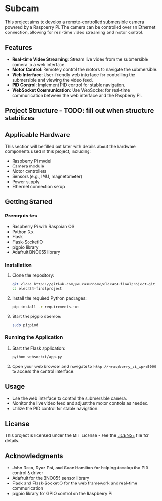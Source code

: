 # Subcam

This project aims to develop a remote-controlled submersible camera powered by a Raspberry Pi. The camera can be controlled over an Ethernet connection, allowing for real-time video streaming and motor control.

## Features

- **Real-time Video Streaming**: Stream live video from the submersible camera to a web interface.
- **Motor Control**: Remotely control the motors to navigate the submersible.
- **Web Interface**: User-friendly web interface for controlling the submersible and viewing the video feed.
- **PID Control**: Implement PID control for stable navigation.
- **WebSocket Communication**: Use WebSocket for real-time communication between the web interface and the Raspberry Pi.

## Project Structure - TODO: fill out when structure stabilizes


## Applicable Hardware

This section will be filled out later with details about the hardware components used in this project, including:

- Raspberry Pi model
- Camera module
- Motor controllers
- Sensors (e.g., IMU, magnetometer)
- Power supply
- Ethernet connection setup

## Getting Started

### Prerequisites

- Raspberry Pi with Raspbian OS
- Python 3.x
- Flask
- Flask-SocketIO
- pigpio library
- Adafruit BNO055 library

### Installation

1. Clone the repository:
    ```sh
    git clone https://github.com/yourusername/elec424-finalproject.git
    cd elec424-finalproject
    ```

2. Install the required Python packages:
    ```sh
    pip install -r requirements.txt
    ```

3. Start the pigpio daemon:
    ```sh
    sudo pigpiod
    ```

### Running the Application

1. Start the Flask application:
    ```sh
    python websocket/app.py
    ```

2. Open your web browser and navigate to `http://<raspberry_pi_ip>:5000` to access the control interface.

## Usage

- Use the web interface to control the submersible camera.
- Monitor the live video feed and adjust the motor controls as needed.
- Utilize the PID control for stable navigation.

## License

This project is licensed under the MIT License - see the [LICENSE](http://_vscodecontentref_/16) file for details.

## Acknowledgments

- John Reko, Ryan Pai, and Sean Hamilton for helping develop the PID control & driver
- Adafruit for the BNO055 sensor library
- Flask and Flask-SocketIO for the web framework and real-time communication
- pigpio library for GPIO control on the Raspberry Pi